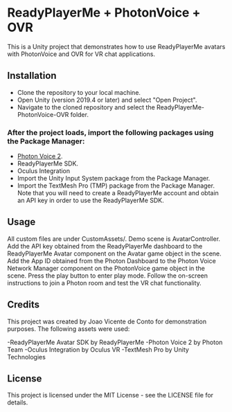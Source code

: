# ReadyPlayerMe + PhotonVoice + OVR
This is a Unity project that demonstrates how to use ReadyPlayerMe avatars with PhotonVoice and OVR for VR chat applications.

## Installation
- Clone the repository to your local machine.
- Open Unity (version 2019.4 or later) and select "Open Project".
- Navigate to the cloned repository and select the ReadyPlayerMe-PhotonVoice-OVR folder.
### After the project loads, import the following packages using the Package Manager:
- [Photon Voice 2](https://assetstore.unity.com/packages/tools/audio/photon-voice-2-117636).
- ReadyPlayerMe SDK.
- Oculus Integration
- Import the Unity Input System package from the Package Manager.
- Import the TextMesh Pro (TMP) package from the Package Manager.
Note that you will need to create a ReadyPlayerMe account and obtain an API key in order to use the ReadyPlayerMe SDK.

## Usage
All custom files are under CustomAssets/. Demo scene is AvatarController. 
Add the API key obtained from the ReadyPlayerMe dashboard to the ReadyPlayerMe Avatar component on the Avatar game object in the scene.
Add the App ID obtained from the Photon Dashboard to the Photon Voice Network Manager component on the PhotonVoice game object in the scene.
Press the play button to enter play mode.
Follow the on-screen instructions to join a Photon room and test the VR chat functionality.
## Credits
This project was created by Joao Vicente de Conto for demonstration purposes. The following assets were used:

-ReadyPlayerMe Avatar SDK by ReadyPlayerMe
-Photon Voice 2 by Photon Team
-Oculus Integration by Oculus VR
-TextMesh Pro by Unity Technologies
## License
This project is licensed under the MIT License - see the LICENSE file for details.
